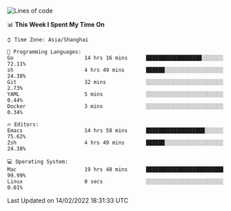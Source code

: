 <!--START_SECTION:waka-->
![Lines of code](https://img.shields.io/badge/From%20Hello%20World%20I%27ve%20Written-22%20Thousand%20lines%20of%20code-blue)

📊 **This Week I Spent My Time On** 

```text
⌚︎ Time Zone: Asia/Shanghai

💬 Programming Languages: 
Go                       14 hrs 16 mins      ██████████████████░░░░░░░   72.11% 
sh                       4 hrs 49 mins       ██████░░░░░░░░░░░░░░░░░░░   24.38% 
Git                      32 mins             ░░░░░░░░░░░░░░░░░░░░░░░░░   2.73% 
YAML                     5 mins              ░░░░░░░░░░░░░░░░░░░░░░░░░   0.44% 
Docker                   3 mins              ░░░░░░░░░░░░░░░░░░░░░░░░░   0.34%

🔥 Editors: 
Emacs                    14 hrs 58 mins      ███████████████████░░░░░░   75.62% 
Zsh                      4 hrs 49 mins       ██████░░░░░░░░░░░░░░░░░░░   24.38%

💻 Operating System: 
Mac                      19 hrs 48 mins      █████████████████████████   99.99% 
Linux                    0 secs              ░░░░░░░░░░░░░░░░░░░░░░░░░   0.01%

```


 Last Updated on 14/02/2022 18:31:33 UTC
<!--END_SECTION:waka-->
